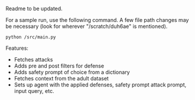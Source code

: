 Readme to be updated.

For a sample run, use the following command. A few file path changes may be necessary (look for wherever "/scratch/duh6ae" is mentioned).

```
python /src/main.py
```

Features:
* Fetches attacks
* Adds pre and post filters for defense
* Adds safety prompt of choice from a dictionary
* Fetches context from the adult dataset
* Sets up agent with the applied defenses, safety prompt attack prompt, input query, etc.
